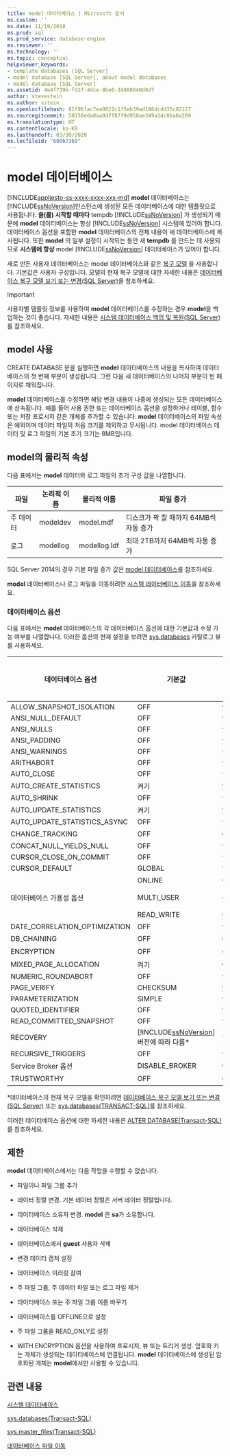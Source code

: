 ```yaml
---
title: model 데이터베이스 | Microsoft 문서
ms.custom: ''
ms.date: 11/19/2018
ms.prod: sql
ms.prod_service: database-engine
ms.reviewer: ''
ms.technology: ''
ms.topic: conceptual
helpviewer_keywords:
- template databases [SQL Server]
- model database [SQL Server], about model databases
- model database [SQL Server]
ms.assetid: 4e4f739b-fd27-4dce-8be6-3d808040d8d7
author: stevestein
ms.author: sstein
ms.openlocfilehash: 81f96fac7ea9021c1f5eb39ad186dcdd35c92127
ms.sourcegitcommit: 58158eda0aa0d7f87f9d958ae349a14c0ba8a209
ms.translationtype: HT
ms.contentlocale: ko-KR
ms.lasthandoff: 03/30/2020
ms.locfileid: "68067369"
---
```

# <a name="model-database"></a>model 데이터베이스
[!INCLUDE[appliesto-ss-xxxx-xxxx-xxx-md](../../includes/appliesto-ss-xxxx-xxxx-xxx-md.md)]
  **model** 데이터베이스는 [!INCLUDE[ssNoVersion](../../includes/ssnoversion-md.md)]인스턴스에 생성된 모든 데이터베이스에 대한 템플릿으로 사용됩니다. **을(를) 시작할 때마다** tempdb [!INCLUDE[ssNoVersion](../../includes/ssnoversion-md.md)] 가 생성되기 때문에 **model** 데이터베이스는 항상 [!INCLUDE[ssNoVersion](../../includes/ssnoversion-md.md)] 시스템에 있어야 합니다. 데이터베이스 옵션을 포함한 **model** 데이터베이스의 전체 내용이 새 데이터베이스에 복사됩니다. 또한 **model** 의 일부 설정이 시작되는 동안 새 **tempdb** 를 만드는 데 사용되므로 **시스템에 항상** model [!INCLUDE[ssNoVersion](../../includes/ssnoversion-md.md)] 데이터베이스가 있어야 합니다.  
  
 새로 만든 사용자 데이터베이스는 model 데이터베이스와 같은 [복구 모델](../../relational-databases/backup-restore/recovery-models-sql-server.md) 을 사용합니다. 기본값은 사용자 구성입니다. 모델의 현재 복구 모델에 대한 자세한 내용은 [데이터베이스 복구 모델 보기 또는 변경&#40;SQL Server&#41;](../../relational-databases/backup-restore/view-or-change-the-recovery-model-of-a-database-sql-server.md)을 참조하세요.  
  
> [!IMPORTANT]  
>  사용자별 템플릿 정보를 사용하여 **model** 데이터베이스를 수정하는 경우 **model**을 백업하는 것이 좋습니다. 자세한 내용은 [시스템 데이터베이스 백업 및 복원&#40;SQL Server&#41;](../../relational-databases/backup-restore/back-up-and-restore-of-system-databases-sql-server.md)를 참조하세요.  
  
## <a name="model-usage"></a>model 사용  
 CREATE DATABASE 문을 실행하면 **model** 데이터베이스의 내용을 복사하여 데이터베이스의 첫 번째 부분이 생성됩니다. 그런 다음 새 데이터베이스의 나머지 부분이 빈 페이지로 채워집니다.  
  
 **model** 데이터베이스를 수정하면 해당 변경 내용이 나중에 생성되는 모든 데이터베이스에 상속됩니다. 예를 들어 사용 권한 또는 데이터베이스 옵션을 설정하거나 테이블, 함수 또는 저장 프로시저 같은 개체를 추가할 수 있습니다. **model** 데이터베이스의 파일 속성은 예외이며 데이터 파일의 처음 크기를 제외하고 무시됩니다. model 데이터베이스 데이터 및 로그 파일의 기본 초기 크기는 8MB입니다.  
  
## <a name="physical-properties-of-model"></a>model의 물리적 속성  
 다음 표에서는 **model** 데이터와 로그 파일의 초기 구성 값을 나열합니다.  
  
|파일|논리적 이름|물리적 이름|파일 증가|  
|----------|------------------|-------------------|-----------------|  
|주 데이터|modeldev|model.mdf|디스크가 꽉 찰 때까지 64MB씩 자동 증가|  
|로그|modellog|modellog.ldf|최대 2TB까지 64MB씩 자동 증가|  

SQL Server 2014의 경우 기본 파일 증가 값은 [model 데이터베이스](https://docs.microsoft.com/sql/relational-databases/databases/model-database?view=sql-server-2014)를 참조하세요.  

 **model** 데이터베이스나 로그 파일을 이동하려면 [시스템 데이터베이스 이동](../../relational-databases/databases/move-system-databases.md)을 참조하세요.  
  
### <a name="database-options"></a>데이터베이스 옵션  
 다음 표에서는 **model** 데이터베이스의 각 데이터베이스 옵션에 대한 기본값과 수정 가능 여부를 나열합니다. 이러한 옵션의 현재 설정을 보려면 [sys.databases](../../relational-databases/system-catalog-views/sys-databases-transact-sql.md) 카탈로그 뷰를 사용하세요.  
  
|데이터베이스 옵션|기본값|수정 가능|  
|---------------------|-------------------|---------------------|  
|ALLOW_SNAPSHOT_ISOLATION|OFF|yes|  
|ANSI_NULL_DEFAULT|OFF|yes|  
|ANSI_NULLS|OFF|yes|  
|ANSI_PADDING|OFF|yes|  
|ANSI_WARNINGS|OFF|yes|  
|ARITHABORT|OFF|yes|  
|AUTO_CLOSE|OFF|yes|  
|AUTO_CREATE_STATISTICS|켜기|yes|  
|AUTO_SHRINK|OFF|yes|  
|AUTO_UPDATE_STATISTICS|켜기|yes|  
|AUTO_UPDATE_STATISTICS_ASYNC|OFF|yes|  
|CHANGE_TRACKING|OFF|예|  
|CONCAT_NULL_YIELDS_NULL|OFF|yes|  
|CURSOR_CLOSE_ON_COMMIT|OFF|yes|  
|CURSOR_DEFAULT|GLOBAL|yes|  
|데이터베이스 가용성 옵션|ONLINE<br /><br /> MULTI_USER<br /><br /> READ_WRITE|예<br /><br /> yes<br /><br /> yes|  
|DATE_CORRELATION_OPTIMIZATION|OFF|yes|  
|DB_CHAINING|OFF|예|  
|ENCRYPTION|OFF|예|  
|MIXED_PAGE_ALLOCATION|켜기|예|  
|NUMERIC_ROUNDABORT|OFF|yes|  
|PAGE_VERIFY|CHECKSUM|yes|  
|PARAMETERIZATION|SIMPLE|yes|  
|QUOTED_IDENTIFIER|OFF|yes|  
|READ_COMMITTED_SNAPSHOT|OFF|yes|  
|RECOVERY|[!INCLUDE[ssNoVersion](../../includes/ssnoversion-md.md)] 버전에 따라 다름*|yes|  
|RECURSIVE_TRIGGERS|OFF|yes|  
|Service Broker 옵션|DISABLE_BROKER|예|  
|TRUSTWORTHY|OFF|예|  
  
 *데이터베이스의 현재 복구 모델을 확인하려면 [데이터베이스 복구 모델 보기 또는 변경&#40;SQL Server&#41;](../../relational-databases/backup-restore/view-or-change-the-recovery-model-of-a-database-sql-server.md) 또는 [sys.databases&#40;TRANSACT-SQL&#41;](../../relational-databases/system-catalog-views/sys-databases-transact-sql.md)를 참조하세요.  
  
 이러한 데이터베이스 옵션에 대한 자세한 내용은 [ALTER DATABASE&#40;Transact-SQL&#41;](../../t-sql/statements/alter-database-transact-sql.md)를 참조하세요.  
  
## <a name="restrictions"></a>제한  
 **model** 데이터베이스에서는 다음 작업을 수행할 수 없습니다.  
  
-   파일이나 파일 그룹 추가  
  
-   데이터 정렬 변경. 기본 데이터 정렬은 서버 데이터 정렬입니다.  
  
-   데이터베이스 소유자 변경. **model** 은 **sa**가 소유합니다.  
  
-   데이터베이스 삭제  
  
-   데이터베이스에서 **guest** 사용자 삭제  
  
-   변경 데이터 캡처 설정  
  
-   데이터베이스 미러링 참여  
  
-   주 파일 그룹, 주 데이터 파일 또는 로그 파일 제거  
  
-   데이터베이스 또는 주 파일 그룹 이름 바꾸기  
  
-   데이터베이스를 OFFLINE으로 설정  
  
-   주 파일 그룹을 READ_ONLY로 설정  
  
-   WITH ENCRYPTION 옵션을 사용하여 프로시저, 뷰 또는 트리거 생성. 암호화 키는 개체가 생성되는 데이터베이스에 연결됩니다. **model** 데이터베이스에 생성된 암호화된 개체는 **model**에서만 사용할 수 있습니다.  
  
## <a name="related-content"></a>관련 내용  
 [시스템 데이터베이스](../../relational-databases/databases/system-databases.md)  
  
 [sys.databases&#40;Transact-SQL&#41;](../../relational-databases/system-catalog-views/sys-databases-transact-sql.md)  
  
 [sys.master_files&#40;Transact-SQL&#41;](../../relational-databases/system-catalog-views/sys-master-files-transact-sql.md)  
  
 [데이터베이스 파일 이동](../../relational-databases/databases/move-database-files.md)  
  
  

